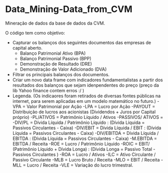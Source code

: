 # Data_Mining-Data_from_CVM

Mineração de dados da base de dados da CVM.

O código tem como objetivo:
 - Capturar os balanços dos seguintes documentos das empresas de capital aberto.
     - Balanço Patrimonial Ativo (BPA)
     - Balanço Patrimonial Passivo (BPP)
     - Demonstração de Resultado (DRE)
     - Demonstração de Valor Adicionado (DVA)
 - Filtrar os principais balanços dos documentos.
 - Criar um novo data frame com indicadores fundamentalistas a partir dos resultados dos balanços que sejam idenpendentes do preço (preço da lib Yahoo finance contem erros :/ )
 - Legenda. (Os indicaores foram retirados de diversas fontes públicas na internet, para serem aplicadas em um modelo matemático no futuro.)
       -VPA = Valor Patrimonial por Ação
       -LPA = Lucro por Ação
       -PAYOUT = Distribuição de lucros aos acionistas (Dividendos + Juros por Capital próprio)
       -PL/ATIVOS = Patrimônio Líquido / Ativos
       -PASSIVOS/ ATIVOS = 
       -DIV/PL = Dívida Líquida / Patrimônio Líquido : (Dívida Líquida = Passivos Circulantes - Caixa)
       -DIV/EBIT = Dívida Líquida / EBIT : (Dívida Líquida = Passivos Circulantes - Caixa)
       -DIV/EBITDA = Dívida Líquida / EBITDA : (Dívida Líquida = Passivos Circulantes - Caixa)
       -M.EBITDA = EBITDA / Receita
       -ROE = Lucro / Patrimônio Líquido
       -ROIC = EBIT/ (Patrimônio Líquido + Dívida Longa) : (Dívida Longa = Passivo Total - Passivos Circulantes )
       -ROA = Lucro / Ativos
       -ILC = Ativo Circulante / Passivo Circulante
       -MLB = Lucro Bruto / Receita
       -MLO = EBIT / Receita
       -MLL = Lucro / Receita
       -VLE = Variação do lucro trimestral.
   
